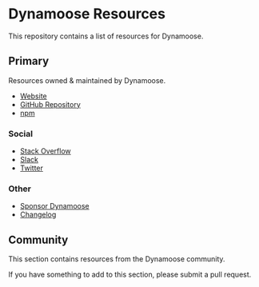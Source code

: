 # Dynamoose Resources

This repository contains a list of resources for Dynamoose.

## Primary

Resources owned & maintained by Dynamoose.

- [Website](https://dynamoosejs.com)
- [GitHub Repository](https://github.com/dynamoose/dynamoose)
- [npm](https://www.npmjs.com/package/dynamoose)

### Social

- [Stack Overflow](https://stackoverflow.com/questions/tagged/dynamoose)
- [Slack](https://join.slack.com/t/dynamoose/shared_invite/enQtODM4OTI0MTc1NDc3LWI3MmNhMThmNmJmZDk5MmUxOTZmMGEwNGQzNTRkMjhjZGJlNGM5M2JmZjMzMzlkODRhMGY3MTQ5YjQ2Nzg3YTY)
- [Twitter](https://twitter.com/dynamoosejs)

### Other

- [Sponsor Dynamoose](https://github.com/dynamoose/dynamoose/blob/main/SPONSOR.md)
- [Changelog](https://github.com/dynamoose/dynamoose/blob/main/CHANGELOG.md)

## Community

This section contains resources from the Dynamoose community.

If you have something to add to this section, please submit a pull request.
